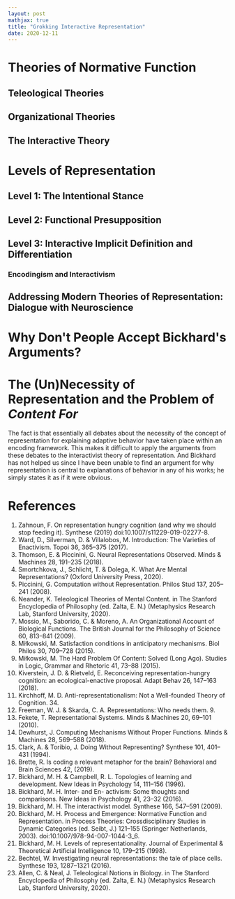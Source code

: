 ```yaml
---
layout: post
mathjax: true
title: "Grokking Interactive Representation"
date: 2020-12-11
---
```


# Theories of Normative Function

## Teleological Theories

## Organizational Theories

## The Interactive Theory


# Levels of Representation

## Level 1: The Intentional Stance

## Level 2: Functional Presupposition

## Level 3: Interactive Implicit Definition and Differentiation

### Encodingism and Interactivism

## Addressing Modern Theories of Representation: Dialogue with Neuroscience


# Why Don't People Accept Bickhard's Arguments?


# The (Un)Necessity of Representation and the Problem of *Content For*

The fact is that essentially all debates about the necessity of the concept of representation for explaining adaptive behavior have taken place within an encoding framework. This makes it difficult to apply the arguments from these debates to the interactivist theory of representation. And Bickhard has not helped us since I have been unable to find an argument for why representation is central to explanations of behavior in any of his works; he simply states it as if it were obvious.


# References

1. Zahnoun, F. On representation hungry cognition (and why we should stop feeding it). Synthese (2019) doi:10.1007/s11229-019-02277-8.
2. Ward, D., Silverman, D. & Villalobos, M. Introduction: The Varieties of Enactivism. Topoi 36, 365–375 (2017).
3. Thomson, E. & Piccinini, G. Neural Representations Observed. Minds & Machines 28, 191–235 (2018).
4. Smortchkova, J., Schlicht, T. & Dolega, K. What Are Mental Representations? (Oxford University Press, 2020).
5. Piccinini, G. Computation without Representation. Philos Stud 137, 205–241 (2008).
6. Neander, K. Teleological Theories of Mental Content. in The Stanford Encyclopedia of Philosophy (ed. Zalta, E. N.) (Metaphysics Research Lab, Stanford University, 2020).
7. Mossio, M., Saborido, C. & Moreno, A. An Organizational Account of Biological Functions. The British Journal for the Philosophy of Science 60, 813–841 (2009).
8. Miłkowski, M. Satisfaction conditions in anticipatory mechanisms. Biol Philos 30, 709–728 (2015).
9. Miłkowski, M. The Hard Problem Of Content: Solved (Long Ago). Studies in Logic, Grammar and Rhetoric 41, 73–88 (2015).
10. Kiverstein, J. D. & Rietveld, E. Reconceiving representation-hungry cognition: an ecological-enactive proposal. Adapt Behav 26, 147–163 (2018).
11. Kirchhoff, M. D. Anti-representationalism: Not a Well-founded Theory of Cognition. 34.
12. Freeman, W. J. & Skarda, C. A. Representations: Who needs them. 9.
13. Fekete, T. Representational Systems. Minds & Machines 20, 69–101 (2010).
14. Dewhurst, J. Computing Mechanisms Without Proper Functions. Minds & Machines 28, 569–588 (2018).
15. Clark, A. & Toribio, J. Doing Without Representing? Synthese 101, 401–431 (1994).
16. Brette, R. Is coding a relevant metaphor for the brain? Behavioral and Brain Sciences 42, (2019).
17. Bickhard, M. H. & Campbell, R. L. Topologies of learning and development. New Ideas in Psychology 14, 111–156 (1996).
18. Bickhard, M. H. Inter- and En- activism: Some thoughts and comparisons. New Ideas in Psychology 41, 23–32 (2016).
19. Bickhard, M. H. The interactivist model. Synthese 166, 547–591 (2009).
20. Bickhard, M. H. Process and Emergence: Normative Function and Representation. in Process Theories: Crossdisciplinary Studies in Dynamic Categories (ed. Seibt, J.) 121–155 (Springer Netherlands, 2003). doi:10.1007/978-94-007-1044-3_6.
21. Bickhard, M. H. Levels of representationality. Journal of Experimental & Theoretical Artificial Intelligence 10, 179–215 (1998).
22. Bechtel, W. Investigating neural representations: the tale of place cells. Synthese 193, 1287–1321 (2016).
23. Allen, C. & Neal, J. Teleological Notions in Biology. in The Stanford Encyclopedia of Philosophy (ed. Zalta, E. N.) (Metaphysics Research Lab, Stanford University, 2020).
